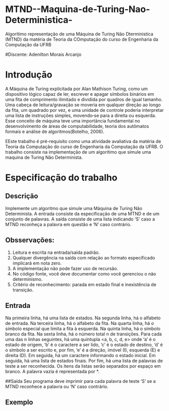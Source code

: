 # MTND--Maquina-de-Turing-Nao-Deterministica-
Algoritimo representação de uma Máquina de Turing Não Dterministica (MTND) da matéria de Teoria da COmputação do curso de Engenharia da Computação da UFRB 

#Discente: Adenilton Morais Arcanjo 


# Introdução 


A Máquina de Turing explicitada por Alan Mathison Turing, como um dispositivo lógico capaz de ler, escrever e apagar símbolos binários em uma fita de comprimento ilimitado e dividida por quadros de igual tamanho.  Uma cabeça de leitura/gravação se moveria em qualquer direção ao longo da fita, um quadrado por vez, e uma unidade de controle poderia interpretar uma lista de instruções simples, movendo‐se para a direita ou esquerda. Esse conceito de máquina teve uma importância fundamental no desenvolvimento de áreas de computabilidade, teoria dos autômatos formais e análise de algoritmos(Botelho, 2006).

EEste trabalho é pré-requisito como uma atividade avaliativa da matéria de Teoria da Computação do curso de Engenharia da Computação da UFRB. O trabalho consiste na implementação de um algoritimo que simule uma maquina de Turing Não Determinista.

# Especificação do trabalho 


## Descrição
Implemente um algoritmo que simule uma Máquina de Turing Não Determinista. A entrada
consiste da especificação de uma MTND e de um conjunto de palavras. A saída consiste de uma
lista indicando ‘S’ caso a MTND reconheça a palavra em questão e ‘N’ caso contrário.

## Obsservações:
1. Leitura e escrita na entrada/saída padrão.
2. Qualquer divergência na saída com relação ao formato especificado implicará em nota zero.
3. A implementação não pode fazer uso de recursão.
4. No código fonte, você deve documentar como você gerenciou o não determinismo.
5. Critério de reconhecimento: parada em estado final e inexistência de transição.

## Entrada
Na primeira linha, há uma lista de estados. Na segunda linha, há o alfabeto de entrada. Na terceira
linha, há o alfabeto da fita. Na quarta linha, há o símbolo especial que limita a fita à esquerda. Na
quinta linha, há o símbolo branco da fita. Na sexta linha, há o número total n de transições. Para
cada uma das n linhas seguintes, há uma quíntupla <a, b, c, d, e> onde ‘a’ é o estado de origem, ‘b’
é o caractere a ser lido, ‘c’ é o estado de destino, ‘d’ é o símbolo a ser escrito e, por fim, ‘e’ é a
direção, imóvel (I), esquerda (E) e direita (D). Em seguida, há um caractere informando o estado
inicial. Em seguida, há uma lista de estados finais. Por fim, há uma lista de palavras de teste a ser
reconhecida. Os itens da listas serão separados por espaço em branco. A palavra vazia é
representada por *.

##Saída
Seu programa deve imprimir para cada palavra de teste ‘S’ se a MTND reconhece a palavra ou ‘N’
caso contrário.

## Exemplo


